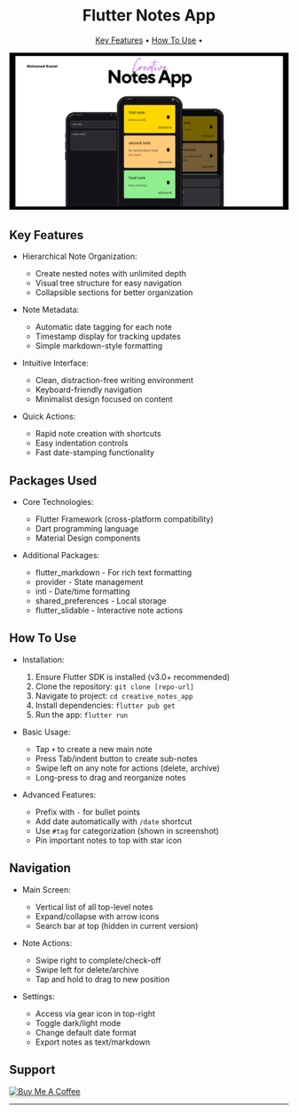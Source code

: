 <h1 align="center">
  Flutter Notes App
</h1>
<p align="center">
  <a href="#key-features">Key Features</a> •
  <a href="#how-to-use">How To Use</a> •
</p>

<img src="assets/images/Screenshot 2025-04-03 215835.png" alt="Main Screenshot"></img>

## Key Features

* Hierarchical Note Organization:
  - Create nested notes with unlimited depth
  - Visual tree structure for easy navigation
  - Collapsible sections for better organization

* Note Metadata:
  - Automatic date tagging for each note
  - Timestamp display for tracking updates
  - Simple markdown-style formatting

* Intuitive Interface:
  - Clean, distraction-free writing environment
  - Keyboard-friendly navigation
  - Minimalist design focused on content

* Quick Actions:
  - Rapid note creation with shortcuts
  - Easy indentation controls
  - Fast date-stamping functionality

## Packages Used

* Core Technologies:
  - Flutter Framework (cross-platform compatibility)
  - Dart programming language
  - Material Design components

* Additional Packages:
  - flutter_markdown - For rich text formatting
  - provider - State management
  - intl - Date/time formatting
  - shared_preferences - Local storage
  - flutter_slidable - Interactive note actions

## How To Use

* Installation:
  1. Ensure Flutter SDK is installed (v3.0+ recommended)
  2. Clone the repository: `git clone [repo-url]`
  3. Navigate to project: `cd creative_notes_app`
  4. Install dependencies: `flutter pub get`
  5. Run the app: `flutter run`

* Basic Usage:
  - Tap `+` to create a new main note
  - Press Tab/indent button to create sub-notes
  - Swipe left on any note for actions (delete, archive)
  - Long-press to drag and reorganize notes

* Advanced Features:
  - Prefix with `-` for bullet points
  - Add date automatically with `/date` shortcut
  - Use `#tag` for categorization (shown in screenshot)
  - Pin important notes to top with star icon

## Navigation

* Main Screen:
  - Vertical list of all top-level notes
  - Expand/collapse with arrow icons
  - Search bar at top (hidden in current version)

* Note Actions:
  - Swipe right to complete/check-off
  - Swipe left for delete/archive
  - Tap and hold to drag to new position

* Settings:
  - Access via gear icon in top-right
  - Toggle dark/light mode
  - Change default date format
  - Export notes as text/markdown
 
  
## Support

<a href="https://buymeacoffee.com/mohamedmkaj" target="_blank"><img src="https://www.buymeacoffee.com/assets/img/custom_images/purple_img.png" alt="Buy Me A Coffee" style="height: 41px !important;width: 174px !important;box-shadow: 0px 3px 2px 0px rgba(190, 190, 190, 0.5) !important;-webkit-box-shadow: 0px 3px 2px 0px rgba(190, 190, 190, 0.5) !important;" ></a>


---
